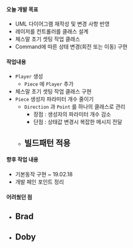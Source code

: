 #### 오늘 개발 목표

- UML 다이어그램 재작성 및 변경 사항 반영
- 레이저를 컨트롤러를 클래스 설계
- 체스말 초기 셋팅 작업 클래스
- Command에 따른 상태 변경(회전 또는 이동) 구현



#### 작업내용

- `Player` 생성
  - `Piece` 에 `Player` 추가
- 체스말 초기 셋팅 작업 클래스 구현
- `Piece` 생성자 파라미터 개수 줄이기
  - `Direction` 과 `Point` 를 하나의 클래스로 관리 
    - 장점 : 생성자의 파라미터 개수 감소
    - 단점 : 상태값 변경시 복잡한 메시지 전달
  - 빌드패턴 적용
    - 



#### 향후 작업 내용

- 기본동작 구현 ~ 19.02.18
- 개발 페인 포인트 정리



#### 어려웠던 점

- Brad
  - 
- Doby
  - 